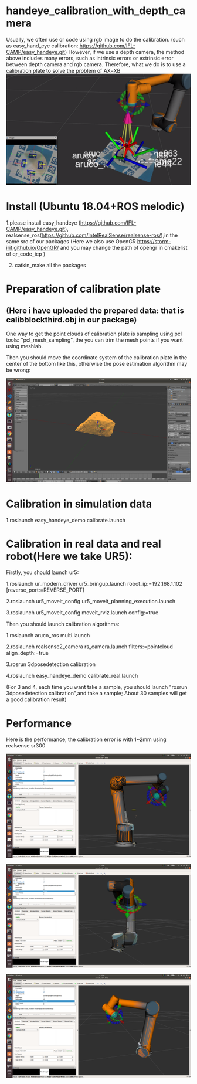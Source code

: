 # handeye_calibration_with_depth_camera

Usually, we often use qr code using rgb image to do the calibration. (such as easy_hand_eye calibration: https://github.com/IFL-CAMP/easy_handeye.git)
However, if we use a depth camera, the method above includes many errors, such as intrinsic errors or extrinsic error between depth camera and rgb camera.
Therefore, what we do is to use a calibration plate to solve the problem of AX=XB
![image](https://github.com/pyni/handeye_calibration_with_depth_camera/blob/master/figure/block.png)

# Install (Ubuntu 18.04+ROS melodic)

1.please install easy_handeye (https://github.com/IFL-CAMP/easy_handeye.git), realsense_ros(https://github.com/IntelRealSense/realsense-ros/),in the same src of our packages (Here we also use OpenGR https://storm-irit.github.io/OpenGR/ and you may change the path of opengr in cmakelist of qr_code_icp )

2. catkin_make all the packages

# Preparation of calibration plate
## (Here i have uploaded the prepared data: that is calibblockthird.obj in our package)
One way to get the point clouds of calibration plate is sampling using pcl tools: "pcl_mesh_sampling", the you can trim the mesh points if you want using meshlab.

Then you should move the coordinate system of the calibration plate in the center of the bottom like this, otherwise the pose estimation algorithm may be wrong:

![imageca](https://github.com/pyni/handeye_calibration_with_depth_camera/blob/master/figure/coord.png)


# Calibration in simulation data 

1.roslaunch easy_handeye_demo calibrate.launch

# Calibration in real data and real robot(Here we take UR5):

Firstly, you should launch ur5:

1.roslaunch ur_modern_driver ur5_bringup.launch robot_ip:=192.168.1.102 [reverse_port:=REVERSE_PORT]

2.roslaunch ur5_moveit_config ur5_moveit_planning_execution.launch

3.roslaunch ur5_moveit_config moveit_rviz.launch config:=true

Then you should launch calibration algorithms:

1.roslaunch aruco_ros multi.launch

2.roslaunch realsense2_camera rs_camera.launch filters:=pointcloud align_depth:=true

3.rosrun 3dposedetection calibration

4.roslaunch easy_handeye_demo calibrate_real.launch

(For 3 and 4, each time you want take a sample, you should launch "rosrun 3dposedetection calibration",and take a sample; About 30 samples will get a good calibration result)


# Performance

Here is the performance, the calibration error is with 1~2mm using realsense sr300

![image1](https://github.com/pyni/handeye_calibration_with_depth_camera/blob/master/figure/Screenshot%20from%202020-07-06%2015-08-03.png)

![image2](https://github.com/pyni/handeye_calibration_with_depth_camera/blob/master/figure/Screenshot%20from%202020-07-06%2015-08-04.png)

![image3](https://github.com/pyni/handeye_calibration_with_depth_camera/blob/master/figure/Screenshot%20from%202020-07-06%2015-08-06.png)

